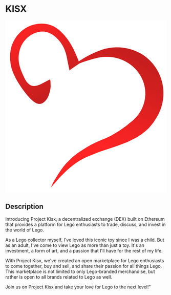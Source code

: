 # KISX  
![kisx](kisx.webp)

## Description

Introducing Project Kisx, a decentralized exchange (DEX) built on Ethereum that provides a platform for Lego enthusiasts to trade, discuss, and invest in the world of Lego.

As a Lego collector myself, I've loved this iconic toy since I was a child. But as an adult, I've come to view Lego as more than just a toy. It's an investment, a form of art, and a passion that I'll have for the rest of my life.

With Project Kisx, we've created an open marketplace for Lego enthusiasts to come together, buy and sell, and share their passion for all things Lego. This marketplace is not limited to only Lego-branded merchandise, but rather is open to all brands related to Lego as well.

Join us on Project Kisx and take your love for Lego to the next level!"
